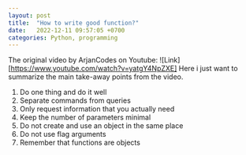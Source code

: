 ```yaml
---
layout: post
title:  "How to write good function?"
date:   2022-12-11 09:57:05 +0700
categories: Python, programming
---
```


The original video by ArjanCodes on Youtube: ![Link][https://www.youtube.com/watch?v=yatgY4NpZXE]
Here i just want to summarize the main take-away points from the video.

1. Do one thing and do it well
2. Separate commands from queries
3. Only request information that you actually need
4. Keep the number of parameters minimal
5. Do not create and use an object in the same place
6. Do not use flag arguments
7. Remember that functions are objects
